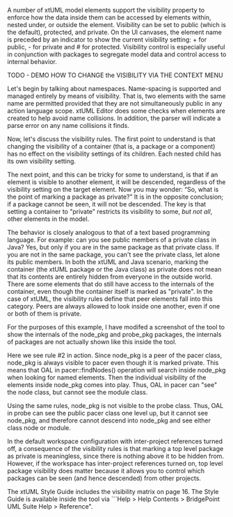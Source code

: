 A number of xtUML model elements support the visibility property to enforce how the data inside them can be accessed by elements within, nested under, or outside the element. Visibility can be set to public (which is the default), protected, and private. On the UI canvases, the element name is preceded by an indicator to show the current visibility setting: + for public, - for private and # for protected.  Visibility control is especially useful in conjunction with packages to segregate model data and control access to internal behavior.

TODO - DEMO HOW TO CHANGE the VISIBILITY VIA THE CONTEXT MENU

Let's begin by talking about namespaces. Name-spacing is supported and managed entirely by means of visibility. That is, two elements with the same name are permitted provided that they are not simultaneously public in any action language scope. xtUML Editor does some checks when elements are created to help avoid name collisions.  In addition, the parser will indicate a parse error on any name collisions it finds.

Now, let's discuss the visibility rules.  The first point to understand is that changing the visibility of a container (that is, a package or a component) has no effect on the visibility settings of its children. Each nested child has its own visibility setting.  

The next point, and this can be tricky for some to understand, is that if an element is visible to another element, it will be descended, regardless of the visibility setting on the target element. Now you may wonder: “So, what is the point of marking a package as private?” It is in the opposite conclusion; if a package cannot be seen, it will not be descended.  The key is that setting a container to "private" restricts its visibility to some, _but not all_, other elements in the model.

The behavior is closely analogous to that of a text based programming language. For example: can you see public members of a private class in Java? Yes, but only if you are in the same package as that private class. If you are not in the same package, you can't see the private class, let alone its public members. In both the xtUML and Java scenario, marking the container (the xtUML package or the Java class) as private does not mean that its contents are entirely hidden from everyone in the outside world.  There are some elements that do still have access to the internals of the container, even though the container itself is marked as "private".  In the case of xtUML, the visibility rules define that peer elements fall into this category. Peers are always allowed to look inside one another, even if one or both of them is private.

For the purposes of this example, I have modifed a screenshot of the tool to show the internals of the node_pkg and probe_pkg packages, the internals of packages are not actually shown like this inside the tool.

Here we see rule #2 in action.  Since node_pkg is a peer of the pacer class, node_pkg is always visible to pacer even though it is marked private.  This means that OAL in pacer::findNodes() operation will search inside node_pkg when looking for named elements.  Then the individual visibility of the elements inside node_pkg comes into play.  Thus, OAL in pacer can "see" the node class, but cannot see the module class.

Using the same rules, node_pkg is not visible to the probe class.  Thus, OAL in probe can see the public pacer class one level up, but it cannot see node_pkg, and therefore cannot descend into node_pkg and see either class node or module.

In the default workspace configuration with inter-project references turned off, a consequence of the visibility rules is that marking a top level package as private is meaningless, since there is nothing above it to be hidden from. However, if the workspace has inter-project references turned on, top level package visibility does matter because it allows you to control which packages can be seen (and hence descended) from other projects.

The xtUML Style Guide includes the visibility matrix on page 16. The Style Guide is available inside the tool via ```Help > Help Contents > BridgePoint UML Suite Help > Reference".



